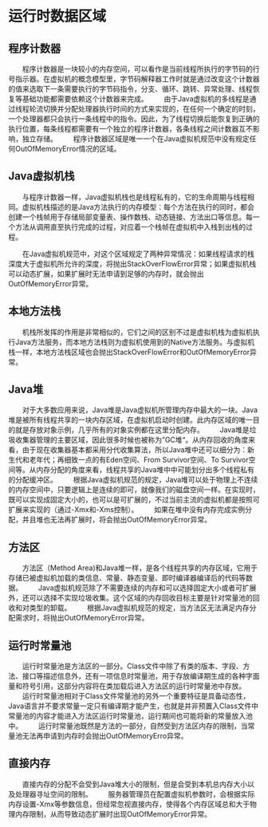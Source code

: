 # 运行时数据区域

## 程序计数器
&emsp;&emsp;程序计数器是一块较小的内存空间，可以看作是当前线程所执行的字节码的行号指示器。在虚拟机的概念模型里，字节码解释器工作时就是通过改变这个计数器的值来选取下一条需要执行的字节码指令，分支、循环、跳转、异常处理、线程恢复等基础功能都需要依赖这个计数器来完成。
&emsp;&emsp;由于Java虚拟机的多线程是通过线程轮流切换并分配处理器执行时间的方式来实现的，在任何一个确定的时刻，一个处理器都只会执行一条线程中的指令。因此，为了线程切换后能恢复到正确的执行位置，每条线程都需要有一个独立的程序计数器，各条线程之间计数器互不影响，独立存储。
&emsp;&emsp;程序计数器区域是唯一一个在Java虚拟机规范中没有规定任何OutOfMemoryError情况的区域。

## Java虚拟机栈
&emsp;&emsp;与程序计数器一样，Java虚拟机栈也是线程私有的，它的生命周期与线程相同。虚拟机栈描述的是Java方法执行的内存模型：每个方法在执行的同时，都会创建一个栈帧用于存储局部变量表、操作数栈、动态链接、方法出口等信息。每一个方法从调用直至执行完成的过程，对应着一个栈帧在虚拟机中入栈到出栈的过程。

&emsp;&emsp;在Java虚拟机规范中，对这个区域规定了两种异常情况：如果线程请求的栈深度大于虚拟机所允许的深度，将抛出StackOverFlowError异常；如果虚拟机栈可以动态扩展，如果扩展时无法申请到足够的内存时，就会抛出OutOfMemoryError异常。

## 本地方法栈
&emsp;&emsp;机栈所发挥的作用是非常相似的，它们之间的区别不过是虚拟机栈为虚拟机执行Java方法服务，而本地方法栈则为虚拟机使用到的Native方法服务。与虚拟机栈一样，本地方法栈区域也会抛出StackOverFlowError和OutOfMemoryError异常。

## Java堆
&emsp;&emsp;对于大多数应用来说，Java堆是Java虚拟机所管理内存中最大的一块。Java堆是被所有线程共享的一块内存区域，在虚拟机启动时创建。此内存区域的唯一目的就是存放对象示例，几乎所有的对象实例都在这里分配内存。
&emsp;&emsp;Java堆是垃圾收集器管理的主要区域，因此很多时候也被称为”GC堆“。从内存回收的角度来看，由于现在收集器基本都采用分代收集算法，所以Java堆中还可以细分为：新生代和老年代；再细致一点的有Eden空间、From Survivor空间、To Survivor空间等。从内存分配的角度来看，线程共享的Java堆中中可能划分出多个线程私有的分配缓冲区。
&emsp;&emsp;根据Java虚拟机规范的规定，Java堆可以处于物理上不连续的内存空间中，只要逻辑上是连续的即可，就像我们的磁盘空间一样。在实现时，既可以实现成固定大小的，也可以是可扩展的，不过当前主流的虚拟机都是按照可扩展来实现的（通过-Xmx和-Xms控制）。
&emsp;&emsp;如果在堆中没有内存完成实例分配，并且堆也无法再扩展时，将会抛出OutOfMemoryError异常。

## 方法区
&emsp;&emsp;方法区（Method Area)和Java堆一样，是各个线程共享的内存区域，它用于存储已被虚拟机加载的类信息、常量、静态变量、即时编译器编译后的代码等数据。
&emsp;&emsp;Java虚拟机规范除了不需要连续的内存和可以选择固定大小或者可扩展外，还可以选择不实现垃圾收集。这个区域的内存回收目标主要是针对常量池的回收和对类型的卸载。
&emsp;&emsp;根据Java虚拟机规范的规定，当方法区无法满足内存分配需求时，将抛出OutOfMemoryError异常。

## 运行时常量池
&emsp;&emsp;运行时常量池是方法区的一部分。Class文件中除了有类的版本、字段、方法、接口等描述信息外，还有一项信息时常量池，用于存放编译期生成的各种字面量和符号引用，这部分内容将在类加载后进入方法区的运行时常量池中存放。
&emsp;&emsp;运行时常量池相对于Class文件常量池的另外一个重要特征是具备动态性，Java语言并不要求常量一定只有编译期才能产生，也就是并非预置入Class文件中常量池的内容才能进入方法区运行时常量池，运行期间也可能将新的常量放入池中。
&emsp;&emsp;运行时常量池既然是方法的一部分，自然受到方法区内存的限制，当常量池无法再申请到内存时会抛出OutOfMemoryErro异常。

## 直接内存
&emsp;&emsp;直接内存的分配不会受到Java堆大小的限制，但是会受到本机总内存大小以及处理器寻址空间的限制。
&emsp;&emsp;服务器管理员在配置虚拟机参数时，会根据实际内存设置-Xmx等参数信息，但经常忽视直接内存，使得各个内存区域总和大于物理内存限制，从而导致动态扩展时出现OutOfMemoryError异常。

